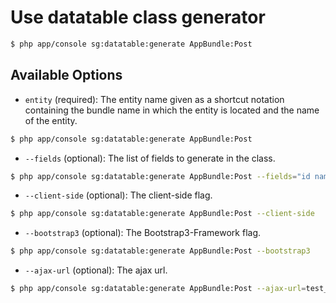 # Use datatable class generator

``` bash
$ php app/console sg:datatable:generate AppBundle:Post
```

## Available Options

- `entity` (required): The entity name given as a shortcut notation containing the bundle name in which the entity is located and the name of the entity.

``` bash
$ php app/console sg:datatable:generate AppBundle:Post
```

- `--fields` (optional): The list of fields to generate in the class.

``` bash
$ php app/console sg:datatable:generate AppBundle:Post --fields="id name createdAt:timeago"
```

- `--client-side` (optional): The client-side flag.

``` bash
$ php app/console sg:datatable:generate AppBundle:Post --client-side
```

- `--bootstrap3` (optional): The Bootstrap3-Framework flag.

``` bash
$ php app/console sg:datatable:generate AppBundle:Post --bootstrap3
```

- `--ajax-url` (optional): The ajax url.

``` bash
$ php app/console sg:datatable:generate AppBundle:Post --ajax-url=test_path
```
